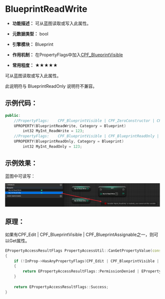 # BlueprintReadWrite

- **功能描述：** 可从蓝图读取或写入此属性。

- **元数据类型：** bool
- **引擎模块：** Blueprint
- **作用机制：** 在PropertyFlags中加入[CPF_BlueprintVisible](#Flags_EPropertyFlags_CPF_BlueprintVisible)
- **常用程度：** ★★★★★

可从蓝图读取或写入此属性。

此说明符与 BlueprintReadOnly 说明符不兼容。

## 示例代码：

```cpp
public:
	//PropertyFlags:	CPF_BlueprintVisible | CPF_ZeroConstructor | CPF_IsPlainOldData | CPF_NoDestructor | CPF_HasGetValueTypeHash | CPF_NativeAccessSpecifierPublic
	UPROPERTY(BlueprintReadWrite, Category = Blueprint)
		int32 MyInt_ReadWrite = 123;
	//PropertyFlags:	CPF_BlueprintVisible | CPF_BlueprintReadOnly | CPF_ZeroConstructor | CPF_IsPlainOldData | CPF_NoDestructor | CPF_HasGetValueTypeHash | CPF_NativeAccessSpecifierPublic
	UPROPERTY(BlueprintReadOnly, Category = Blueprint)
		int32 MyInt_ReadOnly = 123;
```

## 示例效果：

蓝图中可读写：

![Untitled](Specifier_UPROPERTY_Blueprint_BlueprintReadWrite_Untitled.png)

## 原理：

如果有CPF_Edit | CPF_BlueprintVisible | CPF_BlueprintAssignable之一，则可以Get属性。

```cpp
EPropertyAccessResultFlags PropertyAccessUtil::CanGetPropertyValue(const FProperty* InProp)
{
	if (!InProp->HasAnyPropertyFlags(CPF_Edit | CPF_BlueprintVisible | CPF_BlueprintAssignable))
	{
		return EPropertyAccessResultFlags::PermissionDenied | EPropertyAccessResultFlags::AccessProtected;
	}

	return EPropertyAccessResultFlags::Success;
}

```